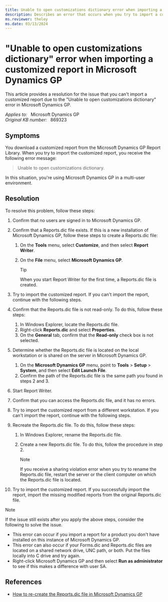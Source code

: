 ```yaml
---
title: Unable to open customizations dictionary error when importing a customized report
description: Describes an error that occurs when you try to import a customized report in Microsoft Dynamics GP.
ms.reviewer: theley
ms.date: 03/13/2024
---
```

# "Unable to open customizations dictionary" error when importing a customized report in Microsoft Dynamics GP

This article provides a resolution for the issue that you can't import a customized report due to the "Unable to open customizations dictionary" error in Microsoft Dynamics GP.

_Applies to:_ &nbsp; Microsoft Dynamics GP  
_Original KB number:_ &nbsp; 869323

## Symptoms

You download a customized report from the Microsoft Dynamics GP Report Library. When you try to import the customized report, you receive the following error message:

> Unable to open customizations dictionary.

In this situation, you're using Microsoft Dynamics GP in a multi-user environment.

## Resolution

To resolve this problem, follow these steps:

1. Confirm that no users are signed in to Microsoft Dynamics GP.
2. Confirm that a Reports.dic file exists. If this is a new installation of Microsoft Dynamics GP, follow these steps to create a Reports.dic file:

   1. On the **Tools** menu, select **Customize**, and then select **Report Writer**.
   2. On the **File** menu, select **Microsoft Dynamics GP**.

       > [!TIP]
       > When you start Report Writer for the first time, a Reports.dic file is created.

3. Try to import the customized report. If you can't import the report, continue with the following steps.

4. Confirm that the Reports.dic file is not read-only. To do this, follow these steps:

   1. In Windows Explorer, locate the Reports.dic file.
   2. Right-click **Reports.dic** and select **Properties**.
   3. On the **General** tab, confirm that the **Read-only** check box is not selected.

5. Determine whether the Reports.dic file is located on the local workstation or is shared on the server in Microsoft Dynamics GP.

    1. On the **Microsoft Dynamics GP** menu, point to **Tools** > **Setup** > **System**, and then select **Edit Launch File**.
    1. Confirm the path of the Reports.dic file is the same path you found in steps 2 and 3.

6. Start Report Writer.
7. Confirm that you can access the Reports.dic file, and it has no errors.
8. Try to import the customized report from a different workstation. If you can't import the report, continue with the following steps.
9. Recreate the Reports.dic file. To do this, follow these steps:

   1. In Windows Explorer, rename the Reports.dic file.
   2. Create a new Reports.dic file. To do this, follow the procedure in step 2.

      > [!NOTE]
      > If you receive a sharing violation error when you try to rename the Reports.dic file, restart the server or the client computer on which the Reports.dic file is located.

10. Try to import the customized report. If you successfully import the report, import the missing modified reports from the original Reports.dic file.

> [!NOTE]
> If the issue still exists after you apply the above steps, consider the following to solve the issue.
>
> - This error can occur if you import a report for a product you don't have installed on this instance of Microsoft Dynamics GP.
> - This error can also occur if your Forms.dic and Reports.dic files are located on a shared network drive, UNC path, or both. Put the files locally into C drive and try again.
> - Right-click Microsoft Dynamics GP and then select **Run as administrator** to see if this makes a difference with user SA.

## References

- [How to re-create the Reports.dic file in Microsoft Dynamics GP](how-to-re-create-the-reports-dot-dic-file.md)
